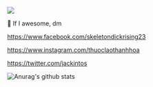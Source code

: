![](https://komarev.com/ghpvc/?username=antonkomarev&color=5998D0	)


💬 If I awesome, dm


https://www.facebook.com/skeletondickrising23


https://www.instagram.com/thuoclaothanhhoa


https://twitter.com/jackintos

![Anurag's github stats](https://github-readme-stats.vercel.app/api?username=Jackintos&show_icons=true&theme=tokyonight)

